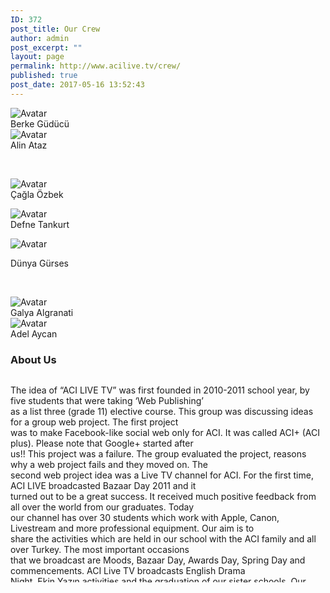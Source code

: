```yaml
---
ID: 372
post_title: Our Crew
author: admin
post_excerpt: ""
layout: page
permalink: http://www.acilive.tv/crew/
published: true
post_date: 2017-05-16 13:52:43
---
```

<!-- wp:html -->
<div class="our-members-div">
  <div class="row justify-content-center">
    <div class="crew-members container col-3">
      <img class="rounded mx-auto d-block crew-image " src="http://www.acilive.tv/wp-content/uploads/2018/12/berke_guducu.jpg" alt="Avatar">
      <div class="middle">
        <div class="text">Berke Güdücü</div>
      </div>
    </div>
    <div class="crew-members container container col-3"> <img class="rounded mx-auto d-block crew-image " src="http://www.acilive.tv/wp-content/uploads/2018/12/alin_ataz.jpg" alt="Avatar">
      <div class="middle">
        <div class="text">Alin Ataz</div>
        <p>&nbsp;</p>
      </div>
    </div>
    <div class="crew-members container col-3">
      <img class="rounded mx-auto d-block crew-image " src="http://www.acilive.tv/wp-content/uploads/2018/12/cagla_ozbek.jpg" alt="Avatar">
      <div class="middle ">
        <div class="text">Çağla Özbek</div>
      </div>
    </div>
    </p>
  </div>
  <div class="row justify-content-center">
    <div class="crew-members container col-3 "><img class="rounded mx-auto d-block crew-image " src="http://www.acilive.tv/wp-content/uploads/2018/12/defne_tankurt.jpg " alt="Avatar ">
      <div class="middle ">
        <div class="text ">Defne Tankurt</div>
      </div>
    </div>
  </div>
  <div class="row justify-content-center">
    <div class="crew-members container col-3 ">
      <p><img class="rounded mx-auto d-block crew-image " src="http://www.acilive.tv/wp-content/uploads/2018/12/dunya_gurses.jpg " alt="Avatar ">
      </p>
      <div class="middle ">
        <div class="text ">Dünya Gürses</div>
      </div>
    </div>
    <p>&nbsp;
    </p>
    <div class="crew-members container col-3 "><img class="rounded mx-auto d-block crew-image " src="http://www.acilive.tv/wp-content/uploads/2018/12/galya_algranati.jpg " alt="Avatar ">
      <div class="middle ">
        <div class="text ">Galya Algranati</div>
      </div>
    </div>
    <div class="crew-members container col-3 "><img class="rounded mx-auto d-block crew-image " src="http://www.acilive.tv/wp-content/uploads/2018/12/adel_aycan-1.jpg " alt="Avatar ">
      <div class="middle ">
        <div class="text ">Adel Aycan</div>
      </div>
    </div>
  </div>
</div>
</div>
<h3>About Us</h3>
<div style="max-height: 330px; height: auto; width: aotp; border: 0px solid #ccc; overflow: auto; ">
  <p>The idea of “ACI LIVE TV” was first founded in 2010-2011 school year, by five students that were taking ‘Web Publishing’<br> as a list three (grade 11) elective course. This group was discussing ideas for a group web project. The first project<br> was
    to make Facebook-like social web only for ACI. It was called ACI+ (ACI plus). Please note that Google+ started after<br> us!! This project was a failure. The group evaluated the project, reasons why a web project fails and they moved on. The<br> second
    web project idea was a Live TV channel for ACI. For the first time, ACI LIVE broadcasted Bazaar Day 2011 and it<br> turned out to be a great success. It received much positive feedback from all over the world from our graduates. Today<br> our channel
    has over 30 students which work with Apple, Canon, Livestream and more professional equipment. Our aim is to<br> share the activities which are held in our school with the ACI family and all over Turkey. The most important occasions<br> that we broadcast
    are Moods, Bazaar Day, Awards Day, Spring Day and commencements. ACI Live TV broadcasts English Drama<br> Night, Ekin Yazın activities and the graduation of our sister schools. Our broadcastings are published via Livestream which<br> is one of the
    most popular online broadcasting in the world through Facebook and our website. We are aiming to create new<br> projects every year. ACI News is one of the best examples. With all these qualities ACI Live TV is one of the first and<br> only high school
    live channel in Turkey.
  </p>
  <p class="contact-text ">&nbsp;</p>
</div>
<!-- /wp:html -->

<!-- wp:paragraph -->
<p></p>
<!-- /wp:paragraph -->